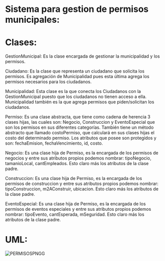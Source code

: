 # Sistema para gestion de permisos municipales:

# Clases:

GestionMunicipal: Es la clase encargada de gestionar la municipalidad y los permisos.

Ciudadano: Es la clase que representa un ciudadano que solicita los permisos. Es agregación de Municipalidad pues esta última agrega los permisos necesarios para los ciudadanos.

Municipalidad: Esta clase es la que conecta los Ciudadanos con la GestionMunicipal puesto que los ciudadanos no tienen acceso a ella. Municipalidad también es la que agrega permisos que piden/solicitan los ciudadanos.

Permiso: Es una clase abstracta, que tiene como cadena de herencia 3 clases hijas, las cuales son: Negocio, Construccion y EventoEspecial que son los permisos en sus diferentes categorías.
También tiene un método abstracto que llamado costoPermiso, que calculará en sus clases hijas el costo del determinado permiso.
Los atributos que posee son protegidos y son: fechaEmision, fechaVencimiento, id, costo.

Negocio: Es una clase hija de Permiso, es la encargada de los permisos de negocios y entre sus atributos propios podemos nombrar: tipoNegocio, tamanioLocal, cantEmpleados.
Esto claro más los atributos de la clase padre.

Construccion: Es una clase hija de Permiso, es la encargada de los permisos de construccion y entre sus atributos propios podemos nombrar: tipoConstruccion, m2AConstruir, ubicacion.
Esto claro más los atributos de la clase padre.

EventoEspecial: Es una clase hija de Permiso, es la encargada de los permisos de eventos especiales y entre sus atributos propios podemos nombrar: tipoEvento, cantEsperada, mSeguridad.
Esto claro más los atributos de la clase padre.

# UML:

![PERMISOSPNGG](https://github.com/millrnv/GestionPermisos/assets/146766468/49d4c7cb-cb14-4c01-ad57-f26d73421b6f)






